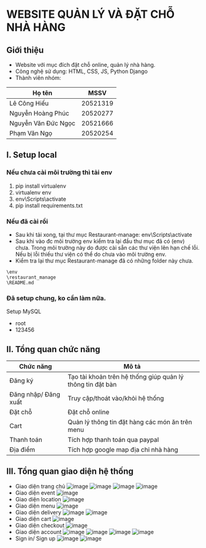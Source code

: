 # WEBSITE QUẢN LÝ VÀ ĐẶT CHỖ NHÀ HÀNG

## Giới thiệu
- Website với mục đích đặt chỗ online, quản lý nhà hàng.
- Công nghệ sử dụng: HTML, CSS, JS, Python Django
- Thành viên nhóm:
  
| Họ tên              | MSSV     |
|---------------------|----------|
| Lê Công Hiếu        | 20521319 |
| Nguyễn Hoàng Phúc   | 20520277 |
| Nguyễn Văn Đức Ngọc | 20521666 |
| Phạm Văn Ngọ        | 20520254 |

## I. Setup local
### Nếu chưa cài môi trường thì tải env
1. pip install virtualenv
2. virtualenv env
3. env\Scripts\activate
4. pip install requirements.txt
### Nếu đã cài rồi
- Sau khi tải xong, tại thư mục Restaurant-manage: env\Scripts\activate
- Sau khi vào đc môi trường env kiểm tra lại đầu thư mục đã có (env) chưa. Trong môi trường này do được cài sẵn các thư viện lên hạn chế lỗi. Nếu bị lỗi thiếu thư viện có thể do chưa vào môi trường env.
- Kiểm tra lại thư mục Restaurant-manage đã có những folder này chưa.
```
\env
\restaurant_manage
\README.md
```
### Đã setup chung, ko cần làm nữa.
Setup MySQL
- root
- 123456

## II. Tổng quan chức năng

| Chức năng            | Mô tả                                                      |
|----------------------|------------------------------------------------------------|
| Đăng ký              | Tạo tài khoản trên hệ thống giúp quản lý thông tin đặt bàn |
| Đăng nhập/ Đăng xuất | Truy cập/thoát vào/khỏi hệ thống                           |
| Đặt chỗ              | Đặt chỗ online                                             |
| Cart                 | Quản lý thông tin đặt hàng các món ăn trên menu            |
| Thanh toán           | Tích hợp thanh toán qua paypal                             |
| Địa điểm             | Tích hợp google map địa chỉ nhà hàng                       |

## III. Tổng quan giao diện hệ thống

- Giao diện trang chủ
![image](https://github.com/PhucsS24/Restaurant-manage/assets/131946074/b2023ac5-c090-43bb-8d34-3c336b04cb57)
![image](https://github.com/PhucsS24/Restaurant-manage/assets/131946074/09194f45-eed7-4f9b-803a-8517e80ea6c7)
![image](https://github.com/PhucsS24/Restaurant-manage/assets/131946074/a4a7d719-210a-4595-86e8-9cc6839d3960)
![image](https://github.com/PhucsS24/Restaurant-manage/assets/131946074/f70ce1ea-be21-48f8-b4a9-81cd268f70af)
- Giao diện event
![image](https://github.com/PhucsS24/Restaurant-manage/assets/131946074/2cfb5155-7559-404d-8ac8-58d799596fba)
- Giao diện location
![image](https://github.com/PhucsS24/Restaurant-manage/assets/131946074/3b645a1a-8db5-4661-856c-8ee141e24e84)
- Giao diện menu
![image](https://github.com/PhucsS24/Restaurant-manage/assets/131946074/8ca01e9e-edf9-4915-a80e-5af5ca2a8e09)
- Giao diện delivery
![image](https://github.com/PhucsS24/Restaurant-manage/assets/131946074/dc5a7c20-d06b-4a5e-bb6a-f719641dd4b9)
![image](https://github.com/PhucsS24/Restaurant-manage/assets/131946074/bf6b8558-b70d-4d07-a275-ea758d988dcd)
- Giao diện cart
![image](https://github.com/PhucsS24/Restaurant-manage/assets/131946074/de9610d5-260b-4217-9c6d-9f95bb56b2bc)
- Giao diện checkout
![image](https://github.com/PhucsS24/Restaurant-manage/assets/131946074/da285346-e106-4c07-86af-c0ffb1eaff5f)
- Giao diện account
![image](https://github.com/PhucsS24/Restaurant-manage/assets/131946074/3943a66e-20c2-428b-b3f0-cd11519e1172)
![image](https://github.com/PhucsS24/Restaurant-manage/assets/131946074/8ccc0216-7096-4d20-8dd9-7244db652835)
![image](https://github.com/PhucsS24/Restaurant-manage/assets/131946074/fc83b1da-a7ba-460d-b0d6-6f73a42b937c)
![image](https://github.com/PhucsS24/Restaurant-manage/assets/131946074/04a17310-cf6d-479f-809d-afe6b7eeb164)
- Sign in/ Sign up
![image](https://github.com/PhucsS24/Restaurant-manage/assets/131946074/2e98917d-1e6a-44e1-a8b1-538f02e8f52a)
![image](https://github.com/PhucsS24/Restaurant-manage/assets/131946074/d6e0ca9f-c62a-4bb1-bfb7-7866a04ae6fb)















